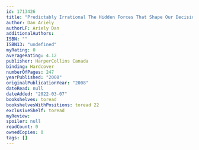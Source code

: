 ```yaml
---
id: 1713426
title: "Predictably Irrational The Hidden Forces That Shape Our Decisions"
author: Dan Ariely
authorLF: Ariely Dan
additionalAuthors:
ISBN: ""
ISBN13: "undefined"
myRating: 0
averageRating: 4.12
publisher: HarperCollins Canada
binding: Hardcover
numberOfPages: 247
yearPublished: "2008"
originalPublicationYear: "2008"
dateRead: null
dateAdded: "2022-03-07"
bookshelves: toread
bookshelvesWithPositions: toread 22
exclusiveShelf: toread
myReview:
spoiler: null
readCount: 0
ownedCopies: 0
tags: []
---
```

